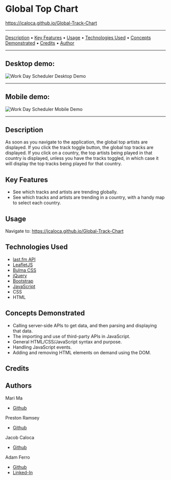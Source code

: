 # Global Top Chart

<https://jcaloca.github.io/Global-Track-Chart>

------------------------------------------------------

<a href="#description">Description</a> •
<a href="#key-features">Key Features</a> •
<a href="#usage">Usage</a> •
<a href="#technologies-used">Technologies Used</a> •
<a href="#concepts-demonstrated">Concepts Demonstrated</a> •
<a href="#credits">Credits</a> •
<a href="#author">Author</a>

-------------------------------------------------------

## Desktop demo:           

![Work Day Scheduler Desktop Demo](./assets/images/global-track-chart--desktop-demo.gif)

------------------------------------------------------

## Mobile demo:                    

![Work Day Scheduler Mobile Demo](./assets/images/global-track-chart-mobile-demo.gif)

------------------------------------------------------

## Description

As soon as you navigate to the application, the global top artists are displayed. If you click the track toggle button, the global top tracks are displayed. If you click on a country, the top artists being played in that country is displayed, unless you have the tracks toggled, in which case it will display the top tracks being played for that country.

## Key Features

- See which tracks and artists are trending globally.
- See which tracks and artists are trending in a country, with a handy map to select each country.

## Usage

Navigate to: <https://jcaloca.github.io/Global-Track-Chart>


## Technologies Used

- [last.fm API]()
- [LeafletJS](https://leafletjs.com/)
- [Bulma CSS](https://bulma.io/)
- [jQuery](https://jquery.com/)
- [Bootstrap](https://getbootstrap.com/)
- [JavaScript](https://www.javascript.com/)
- CSS
- HTML

## Concepts Demonstrated

- Calling server-side APIs to get data, and then parsing and displaying that data.
- The importing and use of third-party APIs in JavaScript.
- General HTML/CSS/JavaScript syntax and purpose.
- Handling JavaScript events.
- Adding and removing HTML elements on demand using the DOM.

## Credits



## Authors

Mari Ma
- [Github](https://github.com/DraconMarius)

Preston Ramsey
- [Github](https://github.com/PRamsey02)

Jacob Caloca
- [Github](https://github.com/JCaloca)

Adam Ferro
- [Github](https://github.com/GeminiAd)
- [Linked-In](https://www.linkedin.com/in/adam-ferro)
